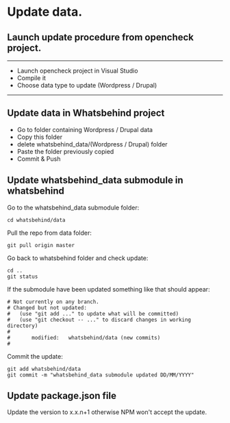 # Update data.

## Launch update procedure from opencheck project.


----------

 

 - Launch opencheck project in Visual Studio
 - Compile it
 - Choose data type to update (Wordpress / Drupal)
 


----------

## Update data in Whatsbehind project

 - Go to folder containing Wordpress / Drupal data
 - Copy this folder
 - delete whatsbehind_data/(Wordpress / Drupal) folder
 - Paste the folder previously copied
 - Commit & Push 

## Update whatsbehind_data submodule in whatsbehind



Go to the whatsbehind_data submodule folder:

    cd whatsbehind/data

Pull the repo from data folder:

    git pull origin master

Go back to whatsbehind folder and check update:

    cd ..
    git status

If the submodule have been updated something like that should appear:

    # Not currently on any branch.
    # Changed but not updated:
    #   (use "git add ..." to update what will be committed)
    #   (use "git checkout -- ..." to discard changes in working directory)
    #
    #       modified:   whatsbehind/data (new commits)
    #

Commit the update:

    git add whatsbehind/data
    git commit -m "whatsbehind_data submodule updated DD/MM/YYYY"

## Update package.json file

Update the version to x.x.n+1 otherwise NPM won't accept the update.
